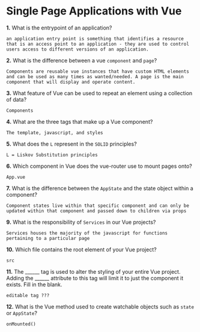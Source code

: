 # Single Page Applications with Vue

**1.** What is the entrypoint of an application?
<!-- enter you answer in the space below -->
```
an application entry point is something that identifies a resource that is an access point to an application - they are used to control users access to different versions of an application. 
```
**2.** What is the difference between a vue `component` and `page`?
<!-- enter you answer in the space below -->
```
Components are reusable vue instances that have custom HTML elements and can be used as many times as wanted/needed. A page is the main component that will display and operate content.
```
**3.** What feature of Vue can be used to repeat an element using a collection of data?
<!-- enter you answer in the space below -->
```
Components 
```
**4.** What are the three tags that make up a Vue component?
<!-- enter you answer in the space below -->
```
The template, javascript, and styles 
```
**5.** What does the `L` represent in the `SOLID` principles?
<!-- enter you answer in the space below -->
```
L = Liskov Substitution principles
```
**6.** Which component in Vue does the vue-router use to mount pages onto?
<!-- enter you answer in the space below -->
```
App.vue
```
**7.** What is the difference between the `AppState` and the state object within a component?
<!-- enter you answer in the space below -->
```
Component states live within that specific component and can only be updated within that component and passed down to children via props 
```
**9.** What is the responsibility of `Services` in our Vue projects?
<!-- enter you answer in the space below -->
```
Services houses the majority of the javascript for functions pertaining to a particular page 
```
**10.** Which file contains the root element of your Vue project?
<!-- enter you answer in the space below -->
```
src
```
**11.** The ______ tag is used to alter the styling of your entire Vue project.  Adding the ______ attribute to this tag will limit it to just the component it exists.  Fill in the blank.
<!-- enter you answer in the space below -->
```
editable tag ???
```
**12.** What is the Vue method used to create watchable objects such as `state` or `AppState`?
<!-- enter you answer in the space below -->
```
onMounted()
```